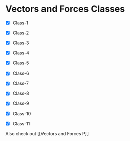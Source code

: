 # Vectors and Forces Classes
- [x] Class-1
- [x] Class-2
- [x] Class-3
- [x] Class-4
- [x] Class-5
- [x] Class-6
- [x] Class-7
- [x] Class-8
- [x] Class-9
- [x] Class-10
- [x] Class-11



Also check out [[Vectors and Forces P]]